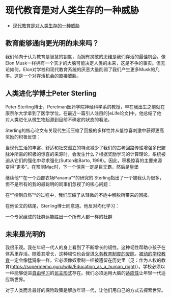 # 现代教育是对人类生存的一种威胁

- [现代教育是对人类生存的一种威胁](https://supermemo.guru/wiki/Modern_education_is_a_threat_to_the_survival_of_mankind)

## 教育能够通向更光明的未来吗？

我们倾向于认为教育是智慧的钥匙，而拥有灵敏的思维是我们存活的最佳机会。像Elon Musk一样拥有一个天才的大脑可能决定人类的未来，这是不争的事实。但无论如何，Elon对学校和现代教育系统的厌恶大量削弱了我们产生更多Musk的几率。这是一个对存活机会的直接威胁。

## 人类进化学博士Peter Sterling

Peter Sterling博士，Perelman医药学院神经科学系的教授，早在我出生之前就在康奈尔大学拿到了医学学位。在最近一篇引人注目的[eLife论文]中，他总结了他对人类进化从微生物起源到目前不确定的状态的看法。

Sterling的核心论文有关现代生活压缩了回报的多样性并从低惊喜刺激中获得更高奖励的积极反馈：

当现代生活的丰富、舒适和社交孤立的特点减少了我们的古老回路传递增强多巴胺脉冲所需的积极的惊喜的来源时，会发生什么？根据奖励学习的计算理论，系统被迫从它们的强化中寻求强化(Sutton和Barto, 1998)。因此，积极惊喜的主要来源变得“更多”。在预测Mac时，下一个惊喜一定是巨无霸，然后是皇堡

继续他*"在一个西部农场Panama"*的研究的 Sterling指出了一个被我认为很多，但不是所有的我的最聪明的同事们忽视了的核心问题：

在*"控制自然"*的过程中，我们压缩了从轻微的不适中解脱所带来的回报。

在他论文的结尾，Sterling博士同意道。他反对均化学习：

一个专家组成的社群远能胜出一个所有人都一样的社群

## 未来是光明的

我很乐观。我在年轻一代人的身上看到了不断增长的韧性。这种韧性帮助小孩子在体系里存活。随着其增长，这种韧性也会促进[义务教育制度的废除](https://supermemo.guru/wiki/Abolish_compulsory_schooling)。[被动的学校教育](https://supermemo.guru/wiki/Passive_schooling)一定会像猛犸象一样。它必须像奴隶制一样被遗留在历史里（见：作为人权的教育(https://supermemo.guru/wiki/Education_as_a_human_right)）。学校必须以一种能够促进[自由学习](https://supermemo.guru/wiki/Free_learning)的[民主形式](https://supermemo.guru/wiki/Democratic_school)存在。我们必须运用大脑的[适应性](https://supermemo.guru/wiki/Adaptability)让年轻一代适应新世界。

对于人类而言最好的保险政策是解放年轻一代，让他们用自己的方式去探索世界。